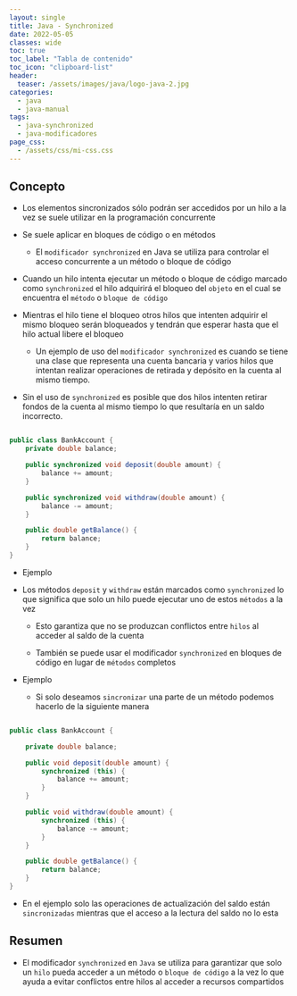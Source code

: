 ```yaml
---
layout: single
title: Java - Synchronized
date: 2022-05-05
classes: wide
toc: true
toc_label: "Tabla de contenido"
toc_icon: "clipboard-list"
header:
  teaser: /assets/images/java/logo-java-2.jpg
categories:
  - java
  - java-manual
tags:
  - java-synchronized
  - java-modificadores
page_css: 
  - /assets/css/mi-css.css
---
```


## Concepto

* Los elementos sincronizados sólo podrán ser accedidos por un hilo a la vez se suele utilizar en la programación concurrente

* Se suele aplicar en bloques de código o en métodos

  * El ``modificador synchronized`` en Java se utiliza para controlar el acceso concurrente a un método o bloque de código

* Cuando un hilo intenta ejecutar un método o bloque de código marcado como ``synchronized`` el hilo adquirirá el bloqueo del ``objeto`` en el cual se encuentra el ``método`` o ``bloque de código``

* Mientras el hilo tiene el bloqueo otros hilos que intenten adquirir el mismo bloqueo serán bloqueados y tendrán que esperar hasta que el hilo actual libere el bloqueo

  * Un ejemplo de uso del ``modificador synchronized`` es cuando se tiene una clase que representa una cuenta bancaria y varios hilos que intentan realizar operaciones de retirada y depósito en la cuenta al mismo tiempo.

* Sin el uso de ``synchronized`` es posible que dos hilos intenten retirar fondos de la cuenta al mismo tiempo lo que resultaría en un saldo incorrecto.

```java

public class BankAccount {
    private double balance;

    public synchronized void deposit(double amount) {
        balance += amount;
    }

    public synchronized void withdraw(double amount) {
        balance -= amount;
    }

    public double getBalance() {
        return balance;
    }
}
```

* Ejemplo

* Los métodos ``deposit`` y ``withdraw`` están marcados como ``synchronized`` lo que significa que solo un hilo puede ejecutar uno de estos ``métodos`` a la vez

  * Esto garantiza que no se produzcan conflictos entre ``hilos`` al acceder al saldo de la cuenta

  * También se puede usar el modificador ``synchronized`` en bloques de código en lugar de ``métodos`` completos

* Ejemplo

  * Si solo deseamos ``sincronizar`` una parte de un método podemos hacerlo de la siguiente manera

```java

public class BankAccount {

    private double balance;

    public void deposit(double amount) {
        synchronized (this) {
            balance += amount;
        }
    }

    public void withdraw(double amount) {
        synchronized (this) {
            balance -= amount;
        }
    }

    public double getBalance() {
        return balance;
    }
}

```

* En el ejemplo solo las operaciones de actualización del saldo están ``sincronizadas`` mientras que el acceso a la lectura del saldo no lo esta

## Resumen

* El modificador ``synchronized`` en ``Java`` se utiliza para garantizar que solo un ``hilo`` pueda acceder a un método o ``bloque de código`` a la vez lo que ayuda a evitar conflictos entre hilos al acceder a recursos compartidos
